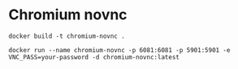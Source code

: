 # Chromium novnc
```shell
docker build -t chromium-novnc .

docker run --name chromium-novnc -p 6081:6081 -p 5901:5901 -e VNC_PASS=your-password -d chromium-novnc:latest
```

